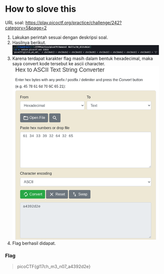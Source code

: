 # How to slove this

URL soal: https://play.picoctf.org/practice/challenge/242?category=5&page=2

1. Lakukan perintah sesuai dengan deskripsi soal.
2. Hasilnya berikut.<br>
![gambar01](images/gambar01_Gener_19.png)
3. Karena terdapat karakter flag masih dalam bentuk hexadecimal, maka saya convert kode tersebut ke ascii character.<br>
![gambar02](images/gambar02_Gener_19.png)
4. Flag berhasil didapat.
### Flag
>picoCTF{gl17ch_m3_n07_a4392d2e}